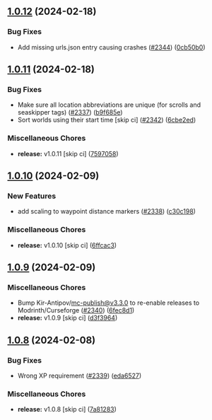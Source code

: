 ## [1.0.12](https://github.com/Wynntils/Artemis/compare/v1.0.11...v1.0.12) (2024-02-18)


### Bug Fixes

* Add missing urls.json entry causing crashes ([#2344](https://github.com/Wynntils/Artemis/issues/2344)) ([0cb50b0](https://github.com/Wynntils/Artemis/commit/0cb50b0ec36e4f20a3dc3778c0f2c51fbffa09e2))

## [1.0.11](https://github.com/Wynntils/Artemis/compare/v1.0.10...v1.0.11) (2024-02-18)


### Bug Fixes

* Make sure all location abbreviations are unique (for scrolls and seaskipper tags) ([#2337](https://github.com/Wynntils/Artemis/issues/2337)) ([b9f685e](https://github.com/Wynntils/Artemis/commit/b9f685e6a7a059e639a3efa21c325b2dced0e082))
* Sort worlds using their start time [skip ci] ([#2342](https://github.com/Wynntils/Artemis/issues/2342)) ([6cbe2ed](https://github.com/Wynntils/Artemis/commit/6cbe2ed16012d2a86794d1d7f08f24f85d40e3d6))


### Miscellaneous Chores

* **release:** v1.0.11 [skip ci] ([7597058](https://github.com/Wynntils/Artemis/commit/759705842e876540b2ac6fc862f624919e611285))

## [1.0.10](https://github.com/Wynntils/Artemis/compare/v1.0.9...v1.0.10) (2024-02-09)


### New Features

* add scaling to waypoint distance markers ([#2338](https://github.com/Wynntils/Artemis/issues/2338)) ([c30c198](https://github.com/Wynntils/Artemis/commit/c30c198f5d87e26948514d03a7f8c51eacb4b87c))


### Miscellaneous Chores

* **release:** v1.0.10 [skip ci] ([6ffcac3](https://github.com/Wynntils/Artemis/commit/6ffcac3f59ecc855c276c73b094acd1b92c9433e))

## [1.0.9](https://github.com/Wynntils/Artemis/compare/v1.0.8...v1.0.9) (2024-02-09)


### Miscellaneous Chores

* Bump Kir-Antipov/mc-publish@v3.3.0 to re-enable releases to Modrinth/Curseforge ([#2340](https://github.com/Wynntils/Artemis/issues/2340)) ([6fec8d1](https://github.com/Wynntils/Artemis/commit/6fec8d142ba4939fec2a2c176f36bcca16af4b92))
* **release:** v1.0.9 [skip ci] ([d3f3964](https://github.com/Wynntils/Artemis/commit/d3f3964894f183b6d44594f2b2760a6c751765f8))

## [1.0.8](https://github.com/Wynntils/Artemis/compare/v1.0.7...v1.0.8) (2024-02-08)


### Bug Fixes

* Wrong XP requirement ([#2339](https://github.com/Wynntils/Artemis/issues/2339)) ([eda6527](https://github.com/Wynntils/Artemis/commit/eda652793e5ba3f63ce8860b9a476908067c3d62))


### Miscellaneous Chores

* **release:** v1.0.8 [skip ci] ([7a81283](https://github.com/Wynntils/Artemis/commit/7a81283a3d2187b256347a3e665480e0e455d01b))

